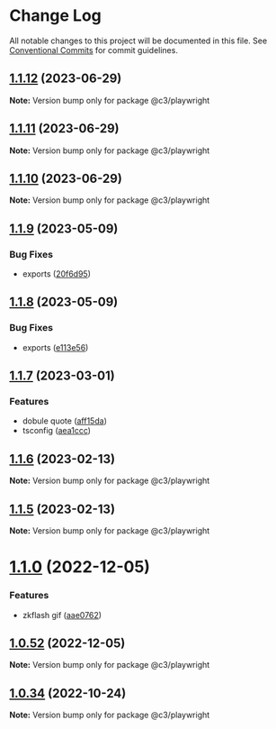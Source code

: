 # Change Log

All notable changes to this project will be documented in this file. See [Conventional Commits](https://conventionalcommits.org) for commit guidelines.

## [1.1.12](https://github.com/che3vinci/c3/compare/@c3/playwright@1.1.10...@c3/playwright@1.1.12) (2023-06-29)

**Note:** Version bump only for package @c3/playwright

## [1.1.11](https://github.com/che3vinci/c3/compare/@c3/playwright@1.1.10...@c3/playwright@1.1.11) (2023-06-29)

**Note:** Version bump only for package @c3/playwright

## [1.1.10](https://github.com/che3vinci/c3/compare/@c3/playwright@1.1.9...@c3/playwright@1.1.10) (2023-06-29)

**Note:** Version bump only for package @c3/playwright

## [1.1.9](https://github.com/che3vinci/c3/compare/@c3/playwright@1.1.8...@c3/playwright@1.1.9) (2023-05-09)

### Bug Fixes

- exports ([20f6d95](https://github.com/che3vinci/c3/commit/20f6d95b2abde328befe989e49dc2889a2a8c2bf))

## [1.1.8](https://github.com/che3vinci/c3/compare/@c3/playwright@1.1.7...@c3/playwright@1.1.8) (2023-05-09)

### Bug Fixes

- exports ([e113e56](https://github.com/che3vinci/c3/commit/e113e56172b939439d4e073ae7e103bb1fa155d2))

## [1.1.7](https://github.com/che3vinci/c3/compare/@c3/playwright@1.1.6...@c3/playwright@1.1.7) (2023-03-01)

### Features

- dobule quote ([aff15da](https://github.com/che3vinci/c3/commit/aff15dae3f43ca86185abd8ec257aef68cf8d41b))
- tsconfig ([aea1ccc](https://github.com/che3vinci/c3/commit/aea1ccc7d62652a10355425b024c4953ece0a95a))

## [1.1.6](https://github.com/che3vinci/c3/compare/@c3/playwright@1.1.5...@c3/playwright@1.1.6) (2023-02-13)

**Note:** Version bump only for package @c3/playwright

## [1.1.5](https://github.com/che3vinci/c3/compare/@c3/playwright@1.1.0...@c3/playwright@1.1.5) (2023-02-13)

**Note:** Version bump only for package @c3/playwright

# [1.1.0](https://github.com/che3vinci/c3/compare/@c3/playwright@1.0.51...@c3/playwright@1.1.0) (2022-12-05)

### Features

- zkflash gif ([aae0762](https://github.com/che3vinci/c3/commit/aae0762161753d645be1458e8f0ace77cdbbb504))

## [1.0.52](https://github.com/che3vinci/c3/compare/@c3/playwright@1.0.51...@c3/playwright@1.0.52) (2022-12-05)

**Note:** Version bump only for package @c3/playwright

## [1.0.34](https://github.com/che3vinci/c3/compare/@c3/playwright@1.0.33...@c3/playwright@1.0.34) (2022-10-24)

**Note:** Version bump only for package @c3/playwright
